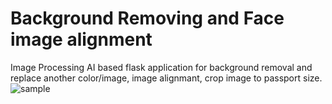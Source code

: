 # Background Removing and Face image alignment
Image Processing AI based flask application for background removal and replace another color/image, image alignmant, crop image to passport size.
![sample](https://github.com/aminul-palash/background-remove-and-photo-alignent/blob/main/image.png)
